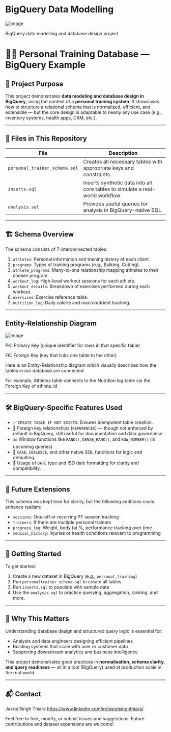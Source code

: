 # BigQuery Data Modelling

![Image](https://github.com/user-attachments/assets/e7a0b89d-144b-407d-b88d-d55ff273353f)

BigQuery data modelling and database design project

# 🏋️‍♂️ Personal Training Database — BigQuery Example

## 📘 Project Purpose

This project demonstrates **data modeling and database design in BigQuery**, using the context of a **personal training system**. It showcases how to structure a relational schema that is normalized, efficient, and extensible — but the core design is adaptable to nearly any use case (e.g., inventory systems, health apps, CRM, etc.).

---

## 📂 Files in This Repository

| File                      | Description                                                                 |
|---------------------------|-----------------------------------------------------------------------------|
| `personal_trainer_schema.sql` | Creates all necessary tables with appropriate keys and constraints.         |
| `inserts.sql` | Inserts synthetic data into all core tables to simulate a real-world workflow. |
| `analysis.sql` | Provides useful queries for analysis in BigQuery-native SQL. |

---

## 🏗️ Schema Overview

The schema consists of 7 interconnected tables:

1. `athletes`: Personal information and training history of each client.
2. `programs`: Types of training programs (e.g., Bulking, Cutting).
3. `athlete_programs`: Many-to-one relationship mapping athletes to their chosen program.
4. `workout_log`: High-level workout sessions for each athlete.
5. `workout_details`: Breakdown of exercises performed during each workout.
6. `exercises`: Exercise reference table.
7. `nutrition_log`: Daily calorie and macronutrient tracking.

---

## Entity-Relationship Diagram

![Image](https://github.com/user-attachments/assets/897d9863-a789-43de-ae82-6f846d1300cc)

PK: Primary Key (unique identifier for rows in that specific table)

FK: Foreign Key (key that links one table to the other)

Here is an Entity-Relationship diagram which visually describes how the tables in our database are connected

For example, Athletes table connects to the Nutrition log table via the Foreign Key of athlete_id

---

## 🛠️ BigQuery-Specific Features Used

- ✅ `CREATE TABLE IF NOT EXISTS`: Ensures idempotent table creation.
- 🔑 Foreign key relationships (`REFERENCES`) — though not enforced by default in BigQuery, still useful for documentation and data governance.
- 📊 Window functions like `RANK()`, `DENSE_RANK()`, and `ROW_NUMBER()` (in upcoming queries).
- 🧠 `CASE`, `COALESCE`, and other native SQL functions for logic and defaulting.
- 📅 Usage of `DATE` type and ISO date formatting for clarity and compatibility.

---

## 🔄 Future Extensions

This schema was kept lean for clarity, but the following additions could enhance realism:
- `sessions`: One-off or recurring PT session tracking
- `trainers`: If there are multiple personal trainers
- `progress_log`: Weight, body fat %, performance tracking over time
- `medical_history`: Injuries or health conditions relevant to programming

---

## 🚀 Getting Started

To get started:
1. Create a new dataset in BigQuery (e.g., `personal_training`)
2. Run `personaltrainer_schema.sql` to create all tables
3. Run `inserts.sql` to populate with sample data
4. Use the `analysis.sql` to practice querying, aggregation, ranking, and more.

---

## 🧠 Why This Matters

Understanding database design and structured query logic is essential for:
- Analysts and data engineers designing efficient pipelines
- Building systems that scale with user or customer data
- Supporting downstream analytics and business intelligence

This project demonstrates good practices in **normalisation, schema clarity, and query readiness** — all in a tool (BigQuery) used at production scale in the real world.

---

## 📬 Contact

Jasraj Singh Thiara https://www.linkedin.com/in/jasrajsinghthiara/

Feel free to fork, modify, or submit issues and suggestions. Future contributions and dataset expansions are welcome!
